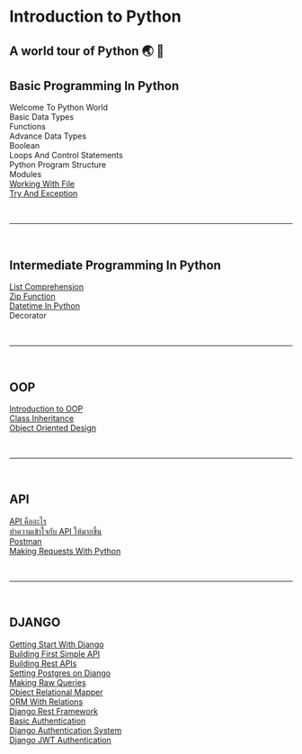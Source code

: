 # Introduction to Python

<h2>A world tour of Python 🌏 🐍</h2>

## Basic Programming In Python

Welcome To Python World<br>
Basic Data Types<br>
Functions<br>
Advance Data Types<br>
Boolean<br>
Loops And Control Statements<br>
Python Program Structure<br>
Modules<br>
[Working With File](https://github.com/napatwongchr/intro-to-python/blob/main/lessons/working-with-file.md)<br>
[Try And Exception](https://github.com/napatwongchr/intro-to-python/blob/main/lessons/try-exception.md)<br>

<br><hr><br>

## Intermediate Programming In Python

[List Comprehension](https://github.com/napatwongchr/intro-to-python/blob/main/lessons/list-comprehension.md)<br>
[Zip Function](https://github.com/napatwongchr/intro-to-python/blob/main/lessons/zip-function.md)<br>
[Datetime In Python](https://github.com/napatwongchr/intro-to-python/blob/main/lessons/datetime.md)<br>
Decorator

<br><hr><br>

## OOP

[Introduction to OOP](https://github.com/napatwongchr/intro-to-python/blob/main/lessons/intro-oop.md)<br>
[Class Inheritance](https://github.com/napatwongchr/intro-to-python/blob/main/lessons/class-inheritance.md)<br>
[Object Oriented Design](https://github.com/napatwongchr/intro-to-python/blob/main/lessons/object-oriented-design.md)<br>

<br><hr><br>

## API

[API คืออะไร](https://github.com/napatwongchr/intro-to-python/blob/main/lessons/what-is-api.md)<br>
[ทำความเข้าใจกับ API ให้มากขึ้น](https://github.com/napatwongchr/intro-to-python/blob/main/lessons/playing-with-api.md)<br>
[Postman](https://github.com/napatwongchr/intro-to-python/blob/main/lessons/interact-apis-with-postman.md)<br>
[Making Requests With Python](https://github.com/napatwongchr/intro-to-python/blob/main/lessons/making-requests-with-python.md)<br>

<br><hr><br>

## DJANGO

[Getting Start With Django](https://github.com/napatwongchr/intro-to-python/blob/main/lessons/getting-start-with-django.md)<br>
[Building First Simple API](https://github.com/napatwongchr/intro-to-python/blob/main/lessons/building-first-simple-api.md)<br>
[Building Rest APIs](https://github.com/napatwongchr/intro-to-python/blob/main/lessons/building-the-rest-of-api.md)<br>
[Setting Postgres on Django](./lessons/setting-postgres-on-django.md)<br>
[Making Raw Queries](https://github.com/napatwongchr/intro-to-python/blob/main/lessons/making-raw-query-on-django.md)<br>
[Object Relational Mapper](https://github.com/napatwongchr/intro-to-python/blob/main/lessons/orm.md)<br>
[ORM With Relations](./lessons/orm-with-relations.md)<br>
[Django Rest Framework](./lessons/django-rest-framework.md)<br>
[Basic Authentication](./lessons/basic-authentication.md)<br>
[Django Authentication System](./lessons/django-authentication-system.md)<br>
[Django JWT Authentication](./lessons/django-jwt-authentication.md)<br>
